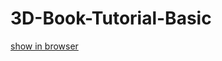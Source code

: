 # 3D-Book-Tutorial-Basic

[show in browser](https://codingstar-jason.github.io/3D-Book-Tutorial-Basic-CodingStar/)
